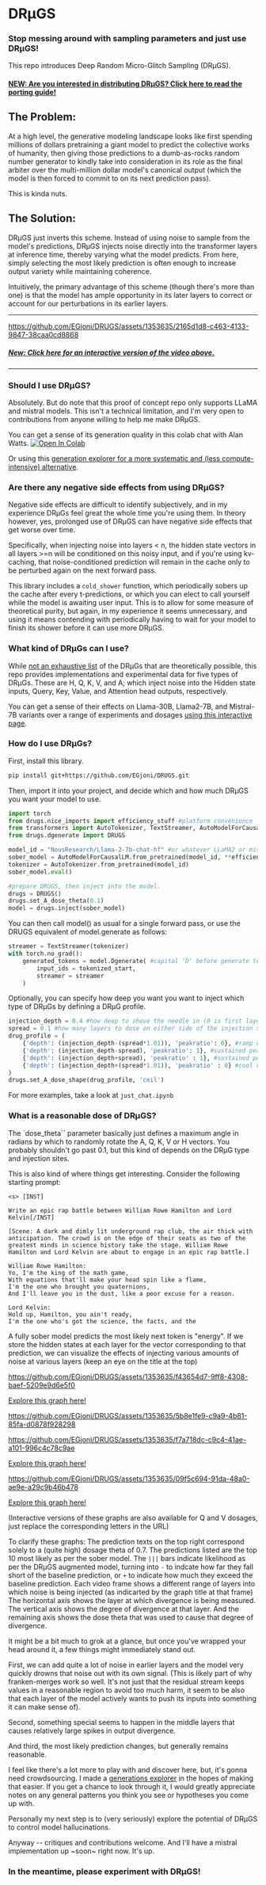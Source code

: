 # DRµGS
### Stop messing around with sampling parameters and just use DRµGS!
This repo introduces Deep Random Micro-Glitch Sampling (DRµGS).
#### [NEW: Are you interested in distributing DRµGS? Click here to read the porting guide!](https://github.com/EGjoni/DRUGS/blob/main/porting/A%20Guide%20to%20Making%20DRUGS.md)

## The Problem:
At a high level, the generative modeling landscape looks like first spending millions of dollars pretraining a giant model to predict the collective works of humanity, then giving those predictions to a dumb-as-rocks random number generator to kindly take into consideration in its role as the final arbiter over the multi-million dollar model's canonical output (which the model is then forced to commit to on its next prediction pass).

This is kinda nuts.

## The Solution:
DRµGS just inverts this scheme. Instead of using noise to sample from the model's predictions, DRµGS injects noise directly into the transformer layers at inference time, thereby varying what the model predicts. From here, simply selecting the most likely prediction is often enough to increase output variety while maintaining coherence.

Intuitively, the primary advantage of this scheme (though there's more than one) is that the model has ample opportunity in its later layers to correct or account for our perturbations in its earlier layers.

------------

https://github.com/EGjoni/DRUGS/assets/1353635/2165d1d8-c463-4133-9847-38caa0cd8868

##### [New: Click here for an interactive version of the video above.](https://egjoni.github.io/DRUGS/sample_generations/)

------------

### Should I use DRµGS?
Absolutely. But do note that this proof of concept repo only supports LLaMA and mistral models. This isn't a technical limitation, and I'm very open to contributions from anyone willing to help me make DRµGS.

You can get a sense of its generation quality in this colab chat with Alan Watts.
[![Open In Colab](https://colab.research.google.com/assets/colab-badge.svg)](https://colab.research.google.com/drive/1-1TpLb4fcdUU-zahaKY_TOr7jI-88DdQ?usp=sharing)

Or using this [generation explorer for a more systematic and (less compute-intensive) alternative](https://egjoni.github.io/DRUGS/sample_generations/).

### Are there any negative side effects from using DRµGS?
Negative side effects are difficult to identify subjectively, and in my experience DRµGs feel great the whole time you're using them.
In theory however, yes, prolonged use of DRµGS can have negative side effects that get worse over time.

Specifically, when injecting noise into layers < n, the hidden state vectors in all layers >=n will be conditioned on this noisy input, and if you're using kv-caching, that noise-conditioned prediction will remain in the cache only to be perturbed again on the next forward pass.

This library includes a `cold_shower` function, which periodically sobers up the cache after every t-predictions, or which you can elect to call yourself while the model is awaiting user input. This is to allow for some measure of theoretical purity, but again, in my experience it seems unnecessary, and using it means contending with periodically having to wait for your model to finish its shower before it can use more DRµGS.


### What kind of DRµGs can I use?
While [not an exhaustive list](https://github.com/EGjoni/DRUGS/blob/main/porting/A%20Guide%20to%20Making%20DRUGS.md) of the DRµGs that are theoretically possible, this repo provides implementations and experimental data for five types of DRµGs. These are H, Q, K, V, and A; which inject noise into the Hidden state inputs, Query, Key, Value, and Attention head outputs, respectively. 

You can get a sense of their effects on Llama-30B, Llama2-7B, and Mistral-7B variants over a range of experiments and dosages [using this interactive page](https://egjoni.github.io/DRUGS/sample_generations/).

### How do I use DRµGs?

First, install this library.

```bash
pip install git+https://github.com/EGjoni/DRUGS.git
```

Then, import it into your project, and decide which and how much DRµGS you want your model to use.

```python
import torch
from drugs.nice_imports import efficiency_stuff #platform convenience
from transformers import AutoTokenizer, TextStreamer, AutoModelForCausalLM
from drugs.dgenerate import DRUGS

model_id = "NousResearch/Llama-2-7b-chat-hf" #or whatever LLaMA2 or mistral variant you prefer
sober_model = AutoModelForCausalLM.from_pretrained(model_id, **efficiency_stuff)
tokenizer = AutoTokenizer.from_pretrained(model_id)
sober_model.eval()

#prepare DRUGS, then inject into the model.
drugs = DRUGS()
drugs.set_A_dose_theta(0.1)
model = drugs.inject(sober_model)
```

You can then call model() as usual for a single forward pass, or use the DRUGS equivalent of model.generate as follows:

```python
streamer = TextStreamer(tokenizer)
with torch.no_grad():
    generated_tokens = model.Dgenerate( #capital 'D' before generate to distinguish from regular .generate()
        input_ids = tokenized_start,
        streamer = streamer
    )
```


Optionally, you can specify how deep you want you want to inject which type of DRµGs by defining a DRµG profile.

```python
injection_depth = 0.4 #how deep to shove the needle in (0 is first layer, 1 is last layer)
spread = 0.1 #how many layers to dose on either side of the injection site (0 is no layers, 1 is all layers)
drug_profile = (
    {'depth': (injection_depth-(spread*1.01)), 'peakratio': 0}, #ramp up
    {'depth': (injection_depth-spread), 'peakratio': 1}, #sustained peak
    {'depth': (injection_depth+spread), 'peakratio' : 1}, #sustained peak
    {'depth': (injection_depth+(spread*1.01)), 'peakratio' : 0} #cool down
)
drugs.set_A_dose_shape(drug_profile, 'ceil') 
```

For more examples, take a look at `just_chat.ipynb`


### What is a reasonable dose of DRµGS?

The `dose_theta`` parameter basically just defines a maximum angle in radians by which to randomly rotate the A, Q, K, V or H vectors. You probably shouldn't go past 0.1, but this kind of depends on the DRµG type and injection sites.

This is also kind of where things get interesting. Consider the following starting prompt:

```
<s> [INST]

Write an epic rap battle between William Rowe Hamilton and Lord Kelvin[/INST]

[Scene: A dark and dimly lit underground rap club, the air thick with anticipation. The crowd is on the edge of their seats as two of the greatest minds in science history take the stage. William Rowe Hamilton and Lord Kelvin are about to engage in an epic rap battle.]

William Rowe Hamilton:
Yo, I'm the king of the math game,
With equations that'll make your head spin like a flame,
I'm the one who brought you quaternions,
And I'll leave you in the dust, like a poor excuse for a reason.

Lord Kelvin:
Hold up, Hamilton, you ain't ready,
I'm the one who's got the science, the facts, and the
```

A fully sober model predicts the most likely next token is "energy". If we store the hidden states at each layer for the vector corresponding to that prediction, we can visualize the effects of injecting various amounts of noise at various layers (keep an eye on the title at the top)


https://github.com/EGjoni/DRUGS/assets/1353635/f43654d7-9ff8-4308-baef-5209e9d6e5f0

[Explore this graph here!](https://egjoni.github.io/DRUGS/experiments/vergence_plots/Hamilton_K_dose/single_layer_K_cosine/animated/interactive.html)

https://github.com/EGjoni/DRUGS/assets/1353635/5b8e1fe9-c9a9-4b81-85fa-d0878f928298


https://github.com/EGjoni/DRUGS/assets/1353635/f7a718dc-c9c4-41ae-a101-996c4c78c9ae

[Explore this graph here!](https://egjoni.github.io/DRUGS/experiments/vergence_plots/Hamilton_A_dose/single_layer_A_cosine/animated/interactive.html)


https://github.com/EGjoni/DRUGS/assets/1353635/09f5c694-91da-48a0-ae9e-a29c9b46b478

[Explore this graph here!](https://egjoni.github.io/DRUGS/experiments/vergence_plots/Hamilton_A_dose/fullstack_A_cosine/animated/interactive.html)


(Interactive versions of these graphs are also available for Q and V dosages, just replace the corresponding letters in the URL)

To clarify these graphs:
The prediction texts on the top right correspond solely to a (quite high) dosage theta of 0.7. The predictions listed are the top 10 most likely as per the sober model. The `|||` bars indicate likelihood as per the DRµGS augmented model, turning into `-` to indcate how far they fall short of the baseline prediction, or `+` to indicate how much they exceed the baseline prediction.
Each video frame shows a different range of layers into which noise is being injected (as indicarted by the graph title at that frame)
The horizontal axis shows the layer at which divergence is being measured.
The vertical axis shows the degree of divergence at that layer.
And the remaining axis shows the dose theta that was used to cause that degree of divergence.

It might be a bit much to grok at a glance, but once you've wrapped your head around it, a few things might immediately stand out. 

First, we can add quite a lot of noise in earlier layers and the model very quickly drowns that noise out with its own signal. (This is likely part of why franken-merges work so well. It's not just that the residual stream keeps values in a reasonable region to avoid too much harm, it seem to be also that each layer of the model actively wants to push its inputs into something it can make sense of).

Second, something special seems to happen in the middle layers that causes relatively large spikes in output divergence.

And third, the most likely prediction changes, but generally remains reasonable.

I feel like there's a lot more to play with and discover here, but, it's gonna need crowdsourcing. I made a [generations explorer](https://egjoni.github.io/DRUGS/sample_generations/) in the hopes of making that easier. If you get a chance to look through it, I would greatly appreciate notes on any general patterns you think you see or hypotheses you come up with.

Personally my next step is to (very seriously) explore the potential of DRµGS to control model hallucinations.

Anyway -- critiques and contributions welcome. And I'll have a mistral implementation up ~soon~ right now. It's up. 

### In the meantime, please experiment with DRµGS!

